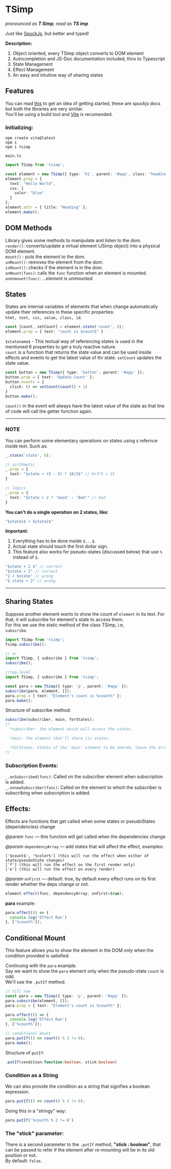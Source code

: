 # TSimp
*pronounced as **T Simp**, read as **TS imp***<br>

Just like [SpuckJs](https://github.com/spuckhafte/spuckjs), but better and typed!

**Description:**
  1. Object oriented, every TSimp object converts to DOM element
  2. Autocompletion and JS-Doc documentation included, thnx to Typescript
  3. State Management
  4. Effect Management
  5. An easy and intuitive way of sharing states
  
## Features
You can read [this](https://spuckjs.netlify.app/gettingstarted/) to get an idea of getting started, these are spuckjs docs but both the libraries are very similar.<br>
You'll be using a build tool and [Vite](https://www.npmjs.com/package/vite) is recomended.

### Initializing:
```
npm create vite@latest
npm i
npm i tsimp
```
`main.ts`
```ts
import TSimp from 'tsimp';

const element = new TSimp({ type: 'h1', parent: '#app', class: "heading", id: "head" });
element.prop = { 
  text: "Hello World",
  css: {
    color: "blue"
  }
};
element.attr = { title: "Heading" };
element.make();
```

## DOM Methods
Library gives some methods to manipulate and listen to the dom.<br>
`render()`: converts/update a virtual element (JSimp object) into a physical DOM element.<br>
`mount()` : puts the element to the dom.<br>
`unMount()`: removes the element from the dom.<br>
`isMount()`: checks if the element is in the dom.<br>
`onMount(func)`: calls the `func` function when an element is mounted.<br>
`onUnmount(func)`: *...element is unmounted*.<br>

## States
States are internal variables of elements that when change automatically update their references in these specific properties:<br> 
`html, text, css, value, class, id`.

```ts
const [count, setCount] = element.state('count', 0);
element.prop = { text: "count is $count$" }
```
`$statename$` - This textual way of referencing states is used in the mentioned 6 properties to get a truly reactive nature.<br>
`count` is a function that returns the state value and can be used inside effects and events to get the latest value of thr state.
`setCount` updates the state value.

```ts
const button = new TSimp({ type: 'button', parent: '#app' });
button.prop = { text: 'Update Count' };
button.events = {
  click: () => setCount(count() + 1)
}
button.make();
```
`count()` in the event will always have the latest value of the state as that line of code will call the getter function again.
<hr>

### **NOTE**
You can perform some elementary operations on states using `$` refernce inside text.
Such as:
```ts
_.state('state', 0);

// airthmetic
_.prop = {
  text: "$state + (5 - 2) * 10/2$" // 0+3*5 = 15 
}

// logics
_.prop = {
  text: "$state > 2 ? 'Good' : 'Bad'" // bad
}
```
**You can't do a single operation on 2 states, like:**<br>
```ts
"$state1$ + $state2$"
```
**Important**:<br>
1. Everything has to be done inside `$...$`.
2. Actual state should touch the first dollar sign.
3. This feature also works for pseudo-states (discussed below) that use `%` instead of `$`.
```ts
"$state + 2 $" // correct
"$state > 2" // correct
"2 + $state" // wrong
"$ state + 2" // wrong
```
<hr>

## Sharing States
Suppose another element wants to show the count of `element` in its text. For that, it will subscribe for element's state to access them.<br>
For this we use the static method of the class TSimp, i.e,<br>
`subscribe`.
```ts
import TSimp from 'tsimp';
Tsimp.subscribe();

// or
import TSimp, { subscribe } from 'tsimp';
subscribe();
```

```ts
//top-level
import TSimp, { subscribe } from 'tsimp';

const para = new TSimp({ type: 'p', parent: '#app' });
subscribe(para, element, []);
para.prop = { text: "Element's count is %count%" };
para.make();
```
Structure of subscribe method:
```ts
subscribe(subscriber, main, forStates);
/*
  *subscriber- the element which will access the states.

  *main- the element that'll share its states.

  *forStates- States of the `main` element to be shared, leave the array empty to trigger all
*/
```

### Subscription Events:
`_.onSubscribed(func)`: Called on the subscriber element when subscription is added.<br>
`_.onnewSubscriber(func)`: Called on the element to which the subscriber is subscribing when subscription is added.

## Effects:
Effects are functions that get called when some states or pseudoStates (dependencies) change

*@param* `func` — this function will get called when the dependencies change

*@param* `dependencyArray` — add states that will affect the effect, examples:<br>
```
['$count$', '%color%'] (this will run the effect when either of state/pseudoState changes)
['f'] (this will run the effect on the first render only)
['e'] (this will run the effect on every render)
```

*@param* `onFirst` — default: true, by default every effect runs on its first render whether the deps change or not.
```ts
element.effect(func, dependencyArray, onFirst=true);
```

**para** example:
```ts
para.effect(() => {
  console.log('Effect Ran')
}, ['%count%']);
```

## Conditional Mount
This feature allows you to show the element in the DOM only when the condition provided is satisfied.

Continuing with the `para` example.<br>
Say we want to show the `para` element only when the pseudo-state `count` is odd.<br>
We'll use the `.putIf` method.<br>

```ts
// till now
const para = new TSimp({ type: 'p', parent: '#app' });
para.subscribe(element, []);
para.prop = { text: "Element's count is %count%" };

para.effect(() => {
  console.log('Effect Ran')
}, ['%count%']);

// conditional mount
para.putIf(() => count() % 2 != 0);
para.make();
```
Structure of `putIf`:
```ts
.putIf(condition:function:boolean, stick:boolean)
```
### Condition as a String
We can also provide the condition as a string that signifies a boolean expression.
```ts
para.putIf(() => count() % 2 != 0);
```
Doing this in a "stringy" way:
```ts
para.putIf('%count% % 2 != 0')
```
### The "stick" parameter:
There is a second parameter to the `.putIf` method, **"stick : boolean"**, that can be passed to refer if the element after re-mounting will be in its old position or not.<br>
By default: `false`.